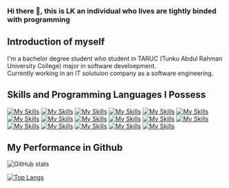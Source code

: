 ### Hi there 👋, this is LK an individual who lives are tightly binded with programming

## Introduction of myself

I'm a bachelor degree student who student in TARUC (Tunku Abdul Rahman University College) major in software develoepment.<br/> Currently working in an IT solutuion company as a software engineering.

## Skills and Programming Languages I Possess

[![My Skills](https://skillicons.dev/icons?i=java&theme=light)](https://www.java.com/en/)
[![My Skills](https://skillicons.dev/icons?i=php&theme=light)](https://www.php.net)
[![My Skills](https://skillicons.dev/icons?i=html&theme=light)](https://developer.mozilla.org/en-US/docs/Web/HTML)
[![My Skills](https://skillicons.dev/icons?i=css&theme=light)](https://www.w3schools.com/css/)
[![My Skills](https://skillicons.dev/icons?i=js&theme=light)](https://www.javascript.com/)
[![My Skills](https://skillicons.dev/icons?i=jquery&theme=light)](https://jquery.com/)
[![My Skills](https://skillicons.dev/icons?i=mysql&theme=light)](https://www.mysql.com/)
[![My Skills](https://skillicons.dev/icons?i=bootstrap&theme=light)](https://getbootstrap.com/)
[![My Skills](https://skillicons.dev/icons?i=androidstudio&theme=light)](https://developer.android.com/studio)
[![My Skills](https://skillicons.dev/icons?i=arduino&theme=light)](https://www.arduino.cc/)
[![My Skills](https://skillicons.dev/icons?i=cs&theme=light)](https://en.wikipedia.org/wiki/C_Sharp_(programming_language))
[![My Skills](https://skillicons.dev/icons?i=docker&theme=light)](https://www.docker.com/)
[![My Skills](https://skillicons.dev/icons?i=figma&theme=light)](https://www.figma.com/)
[![My Skills](https://skillicons.dev/icons?i=firebase&theme=light)](https://firebase.google.com/)
[![My Skills](https://skillicons.dev/icons?i=gradle&theme=light)](https://gradle.org/)
[![My Skills](https://skillicons.dev/icons?i=idea&theme=light)](https://www.jetbrains.com/)
[![My Skills](https://skillicons.dev/icons?i=kotlin&theme=light)](https://developer.android.com/kotlin)

## My Performance in Github

![GitHub stats](https://github-readme-stats.vercel.app/api?username=jaschan66&show_icons=true&count_private=true)

[![Top Langs](https://github-readme-stats.vercel.app/api/top-langs/?username=jaschan66)](https://github.com/anuraghazra/github-readme-stats)
